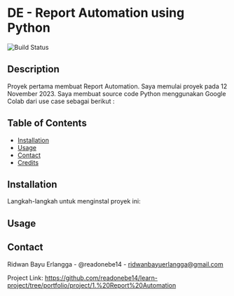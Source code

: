 # DE - Report Automation using Python

![Build Status](https://img.shields.io/badge/build-passing-brightgreen)

## Description
Proyek pertama membuat Report Automation. Saya memulai proyek pada 12 November 2023. Saya membuat source code Python menggunakan Google Colab dari use case sebagai berikut : 



## Table of Contents
- [Installation](#installation)
- [Usage](#usage)
- [Contact](#contact)
- [Credits](#credits)

## Installation
Langkah-langkah untuk menginstal proyek ini:

## Usage


## Contact
Ridwan Bayu Erlangga - @readonebe14 - ridwanbayuerlangga@gmail.com

Project Link: https://github.com/readonebe14/learn-project/tree/portfolio/project/1.%20Report%20Automation

